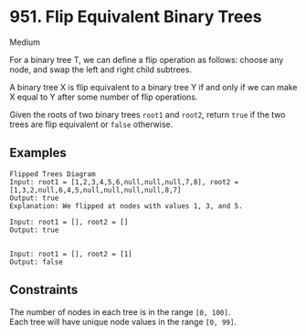 # 951. Flip Equivalent Binary Trees

Medium

For a binary tree T, we can define a flip operation as follows: choose any node, and swap the left and right child subtrees.

A binary tree X is flip equivalent to a binary tree Y if and only if we can make X equal to Y after some number of flip operations.

Given the roots of two binary trees `root1` and `root2`, return `true` if the two trees are flip equivalent or `false` otherwise.

 

## Examples

    Flipped Trees Diagram
    Input: root1 = [1,2,3,4,5,6,null,null,null,7,8], root2 = [1,3,2,null,6,4,5,null,null,null,null,8,7]
    Output: true
    Explanation: We flipped at nodes with values 1, 3, and 5.

    Input: root1 = [], root2 = []
    Output: true


    Input: root1 = [], root2 = [1]
    Output: false
 

## Constraints
The number of nodes in each tree is in the range `[0, 100]`.\
Each tree will have unique node values in the range `[0, 99]`.